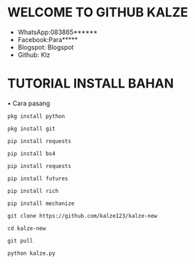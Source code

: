 # WELCOME TO GITHUB KALZE

* WhatsApp:083865******
* Facebook:Para*****
* Blogspot: Blogspot
* Github: Klz





# TUTORIAL INSTALL BAHAN
• Cara pasang
```
pkg install python

pkg install git 

pip install requests

pip install bs4

pip install requests

pip install futures

pip install rich

pip install mechanize

git clone https://github.com/kalze123/kalze-new      

cd kalze-new

git pull

python kalze.py
```

